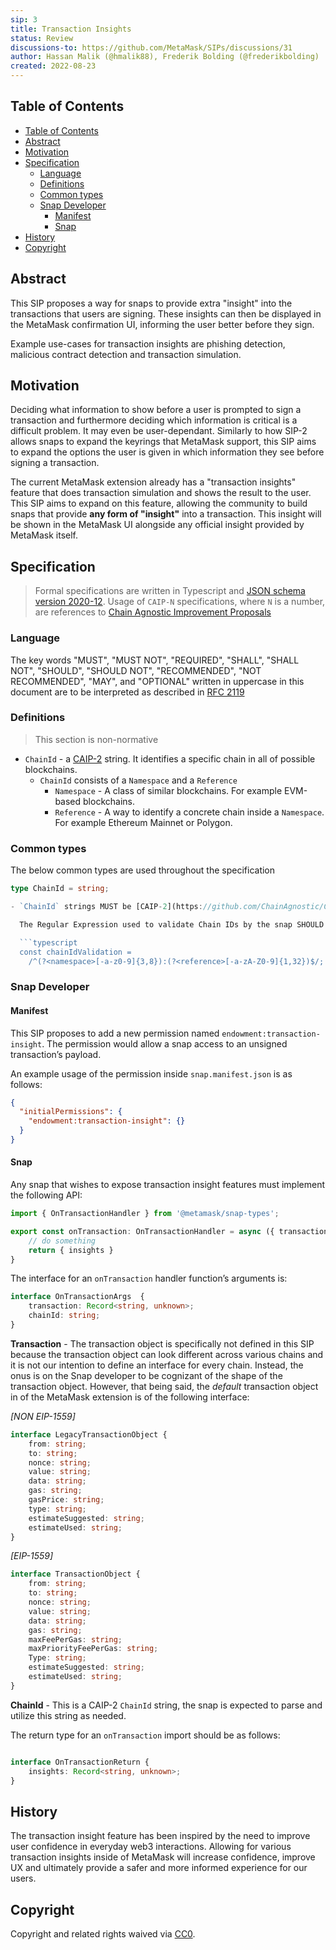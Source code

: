 ```yaml
---
sip: 3
title: Transaction Insights
status: Review
discussions-to: https://github.com/MetaMask/SIPs/discussions/31
author: Hassan Malik (@hmalik88), Frederik Bolding (@frederikbolding)
created: 2022-08-23
---
```


## Table of Contents

- [Table of Contents](#table-of-contents)
- [Abstract](#abstract)
- [Motivation](#motivation)
- [Specification](#specification)
  - [Language](#language)
  - [Definitions](#definitions)
  - [Common types](#common-types)
  - [Snap Developer](#snap-developer)
    - [Manifest](#manifest)
    - [Snap](#snap)
- [History](#history)
- [Copyright](#copyright)


## Abstract

This SIP proposes a way for snaps to provide extra "insight" into the transactions that users are signing. These insights can then be displayed in the MetaMask confirmation UI, informing the user better before they sign.

Example use-cases for transaction insights are phishing detection, malicious contract detection and transaction simulation.

## Motivation

Deciding what information to show before a user is prompted to sign a transaction and furthermore deciding which information is critical is a difficult problem. It may even be user-dependant. Similarly to how SIP-2 allows snaps to expand the keyrings that MetaMask support, this SIP aims to expand the options the user is given in which information they see before signing a transaction.

The current MetaMask extension already has a "transaction insights" feature that does transaction simulation and shows the result to the user. This SIP aims to expand on this feature, allowing the community to build snaps that provide **any form of "insight"** into a transaction. This insight will be shown in the MetaMask UI alongside any official insight provided by MetaMask itself.

## Specification

> Formal specifications are written in Typescript and [JSON schema version 2020-12](https://json-schema.org/draft/2020-12/json-schema-core.html). Usage of `CAIP-N` specifications, where `N` is a number, are references to [Chain Agnostic Improvement Proposals](https://github.com/ChainAgnostic/CAIPs)

### Language

The key words "MUST", "MUST NOT", "REQUIRED", "SHALL", "SHALL NOT",
"SHOULD", "SHOULD NOT", "RECOMMENDED", "NOT RECOMMENDED", "MAY", and
"OPTIONAL" written in uppercase in this document are to be interpreted as described in [RFC 2119](https://www.ietf.org/rfc/rfc2119.txt)

### Definitions

> This section is non-normative

- `ChainId` - a [CAIP-2](https://github.com/ChainAgnostic/CAIPs/blob/master/CAIPs/caip-2.md) string. It identifies a specific chain in all of possible blockchains.
  - `ChainId` consists of a `Namespace` and a `Reference`
    - `Namespace` - A class of similar blockchains. For example EVM-based blockchains.
    - `Reference` - A way to identify a concrete chain inside a `Namespace`. For example Ethereum Mainnet or Polygon.

### Common types

The below common types are used throughout the specification

```typescript
type ChainId = string;

- `ChainId` strings MUST be [CAIP-2](https://github.com/ChainAgnostic/CAIPs/blob/master/CAIPs/caip-2.md) Chain Id.

  The Regular Expression used to validate Chain IDs by the snap SHOULD be:

  ```typescript
  const chainIdValidation =
    /^(?<namespace>[-a-z0-9]{3,8}):(?<reference>[-a-zA-Z0-9]{1,32})$/;
  ```

### Snap Developer

#### Manifest

This SIP proposes to add a new permission named `endowment:transaction-insight`. The permission would allow a snap access to an unsigned transaction’s payload.

An example usage of the permission inside `snap.manifest.json` is as follows:

```json
{
  "initialPermissions": {
    "endowment:transaction-insight": {}
  }
}
```

#### Snap
  
Any snap that wishes to expose transaction insight features must implement the following API:

```typescript
import { OnTransactionHandler } from '@metamask/snap-types';

export const onTransaction: OnTransactionHandler = async ({ transaction, chainId }) => {
    // do something
    return { insights }
}
```

The interface for an `onTransaction` handler function’s arguments is:

```typescript
interface OnTransactionArgs  {
    transaction: Record<string, unknown>;
    chainId: string;
}
```

**Transaction** - The transaction object is specifically not defined in this SIP because the transaction object can look different across various chains and it is not our intention to define an interface for every chain. Instead, the onus is on the Snap developer to be cognizant of the shape of the transaction object. However, that being said, the _default_ transaction object in of the MetaMask extension is of the following interface:

*[NON EIP-1559]*

```typescript
interface LegacyTransactionObject {
    from: string;
    to: string;
    nonce: string;
    value: string;
    data: string;
    gas: string;
    gasPrice: string;
    type: string;
    estimateSuggested: string;
    estimateUsed: string;
}
```

*[EIP-1559]*

```typescript
interface TransactionObject {
	from: string;
	to: string;
	nonce: string;
	value: string;
	data: string;
	gas: string;
	maxFeePerGas: string;
	maxPriorityFeePerGas: string;
	Type: string;
	estimateSuggested: string;
	estimateUsed: string;
}
```

**ChainId** - This is a CAIP-2 `ChainId` string, the snap is expected to parse and utilize this string as needed.
	

The return type for an `onTransaction` import should be as follows:

```typescript

interface OnTransactionReturn {
    insights: Record<string, unknown>;
}
```

## History

The transaction insight feature has been inspired by the need to improve user confidence in everyday web3 interactions. Allowing for various transaction insights inside of MetaMask will increase confidence, improve UX and ultimately provide a safer and more informed experience for our users.

## Copyright

Copyright and related rights waived via [CC0](../LICENSE).
